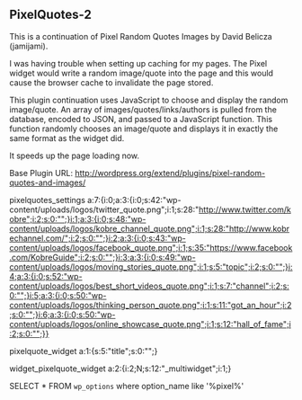 PixelQuotes-2
-------------

This is a continuation of Pixel Random Quotes Images by David Belicza (jamijami).

I was having trouble when setting up caching for my pages.  The Pixel widget would
write a random image/quote into the page and this would cause the browser cache
to invalidate the page stored.

This plugin continuation uses JavaScript to choose and display the random image/quote.
An array of images/quotes/links/authors is pulled from the database, encoded
to JSON, and passed to a JavaScript function.  This function randomly chooses an
image/quote and displays it in exactly the same format as the widget did.

It speeds up the page loading now.


Base Plugin URL: http://wordpress.org/extend/plugins/pixel-random-quotes-and-images/

pixelquotes_settings
a:7:{i:0;a:3:{i:0;s:42:"wp-content/uploads/logos/twitter_quote.png";i:1;s:28:"http://www.twitter.com/kobre";i:2;s:0:"";}i:1;a:3:{i:0;s:48:"wp-content/uploads/logos/kobre_channel_quote.png";i:1;s:28:"http://www.kobrechannel.com/";i:2;s:0:"";}i:2;a:3:{i:0;s:43:"wp-content/uploads/logos/facebook_quote.png";i:1;s:35:"https://www.facebook.com/KobreGuide";i:2;s:0:"";}i:3;a:3:{i:0;s:49:"wp-content/uploads/logos/moving_stories_quote.png";i:1;s:5:"topic";i:2;s:0:"";}i:4;a:3:{i:0;s:52:"wp-content/uploads/logos/best_short_videos_quote.png";i:1;s:7:"channel";i:2;s:0:"";}i:5;a:3:{i:0;s:50:"wp-content/uploads/logos/thinking_person_quote.png";i:1;s:11:"got_an_hour";i:2;s:0:"";}i:6;a:3:{i:0;s:50:"wp-content/uploads/logos/online_showcase_quote.png";i:1;s:12:"hall_of_fame";i:2;s:0:"";}}

pixelquote_widget
a:1:{s:5:"title";s:0:"";}

widget_pixelquote_widget
a:2:{i:2;N;s:12:"_multiwidget";i:1;}

SELECT * FROM `wp_options` where option_name like '%pixel%'